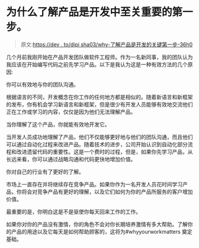 # 为什么了解产品是开发中至关重要的第一步。

> 原文:[https://dev . to/dipi sha03/why-了解产品是开发的关键第一步-36h0](https://dev.to/dipisha03/why-learning-the-product-is-a-crucial-first-step-to-take-in-development-36h0)

几个月前我刚开始在产品开发团队做软件工程师。作为一名新同事，我的团队认为我应该在开始编写代码之前先学习产品。以下是我认为这是一种有效方法的几个原因:

你可以有效地与你的团队沟通。

根据语言的不同，开发概念在你工作的任何地方都是相似的。随着新语言和新框架的发布，你有机会学习新语言和新框架，但是很少有开发人员能够有效地交流他们正在工作或学习的内容，仅仅是因为他们无法理解产品。

当你理解了这个产品，你就能有效地开发它。

当开发人员成功地理解了产品，他们不仅能够更好地与他们的团队沟通，而且他们可以通过自动化过程来改进产品。随着技术的进步，公司开始认识到自动化部分流程和改进遗留代码的重要性。这是一个费时的过程，但是，如果你先学习产品，从长远来看，你可以通过战略沟通和代码更快地增加价值。

你对自己的行业有了更好的了解。

市场上一直存在并将继续存在竞争产品。如果你作为一名开发人员花时间学习产品，你将会对竞争产品有更好的理解，以及它们如何为你的产品所服务的客户增加价值。

最重要的是，你明白这是不是驱使你每天回来工作的工作。

如果你对你的产品没有激情，你的角色不会对你长期培养激情有多大帮助。了解你的产品的用途以及它每天是如何帮助顾客的，这将为#whyyourworkmatters 奠定基础。